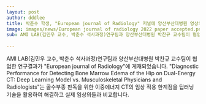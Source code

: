 ```yaml
---
layout: post
author: dddlee
title: 박춘수 학생, "European journal of Radiology" 저널에 양산부산대병원 영상의학팀과 협업한 연구 결과 게재
image: images/news/European journal of radiology 2022 paper accepted.png
sub: AMI LAB(김민우 교수, 박춘수 석사과정)연구팀과 양산부산대병원 박찬규 교수팀이 협업한 "Diagnostic Performance for Detecting Bone Marrow Edema of the Hip on Dual-Energy CT= Deep Learning Model vs. Musculoskeletal Physicians and Radiologists" 논문게재 (2022.05)
                                
---
```

AMI LAB(김민우 교수, 박춘수 석사과정)연구팀과 양산부산대병원 박찬규 교수팀이 협업한 연구결과가 "European journal of Radiology"에 게재되었습니다.
"Diagnostic Performance for Detecting Bone Marrow Edema of the Hip on Dual-Energy CT: Deep Learning Model vs. Musculoskeletal Physicians and Radiologists"는
골수부종 판독을 위한 이중에너지 CT의 임상 적용 한계점을 딥러닝 기술을 활용하여 해결하고 실제 임상의들과 비교합니다.